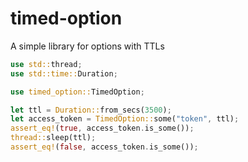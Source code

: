 # timed-option
A simple library for options with TTLs

```rust
use std::thread;
use std::time::Duration;

use timed_option::TimedOption;

let ttl = Duration::from_secs(3500);
let access_token = TimedOption::some("token", ttl);
assert_eq!(true, access_token.is_some());
thread::sleep(ttl);
assert_eq!(false, access_token.is_some());
```